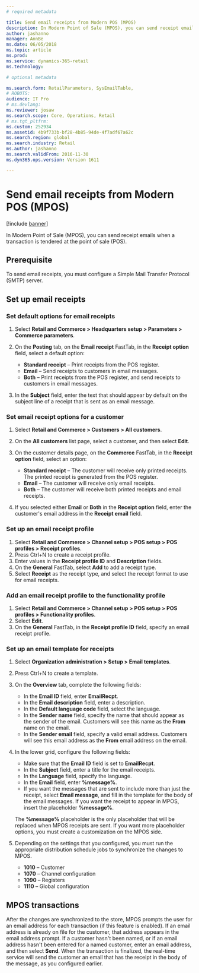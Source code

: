 ```yaml
---
# required metadata

title: Send email receipts from Modern POS (MPOS)
description: In Modern Point of Sale (MPOS), you can send receipt emails when a transaction is tendered at the point of sale (POS).  
author: jashanno
manager: AnnBe
ms.date: 06/05/2018
ms.topic: article
ms.prod: 
ms.service: dynamics-365-retail
ms.technology: 

# optional metadata

ms.search.form: RetailParameters, SysEmailTable,
# ROBOTS: 
audience: IT Pro
# ms.devlang: 
ms.reviewer: josaw
ms.search.scope: Core, Operations, Retail
# ms.tgt_pltfrm: 
ms.custom: 252934
ms.assetid: 4b9f733b-bf28-4b85-94de-4f7adf67a62c
ms.search.region: global
ms.search.industry: Retail
ms.author: jashanno
ms.search.validFrom: 2016-11-30
ms.dyn365.ops.version: Version 1611

---
```


# Send email receipts from Modern POS (MPOS)

[!include [banner](includes/banner.md)]

In Modern Point of Sale (MPOS), you can send receipt emails when a transaction is tendered at the point of sale (POS).

## Prerequisite

To send email receipts, you must configure a Simple Mail Transfer Protocol (SMTP) server.

## Set up email receipts

### Set default options for email receipts

1. Select **Retail and Commerce &gt; Headquarters setup &gt; Parameters &gt; Commerce parameters**.
2. On the **Posting** tab, on the **Email receipt** FastTab, in the **Receipt option** field, select a default option:

    - **Standard receipt** – Print receipts from the POS register.
    - **Email** – Send receipts to customers in email messages.
    - **Both** – Print receipts from the POS register, and send receipts to customers in email messages.

3. In the **Subject** field, enter the text that should appear by default on the subject line of a receipt that is sent as an email message.

### Set email receipt options for a customer

1. Select **Retail and Commerce &gt; Customers &gt; All customers**.
2. On the **All customers** list page, select a customer, and then select **Edit**.
3. On the customer details page, on the **Commerce** FastTab, in the **Receipt option** field, select an option:

    - **Standard receipt** – The customer will receive only printed receipts. The printed receipt is generated from the POS register.
    - **Email** – The customer will receive only email receipts.
    - **Both** – The customer will receive both printed receipts and email receipts.

4. If you selected either **Email** or **Both** in the **Receipt option** field, enter the customer's email address in the **Receipt email** field.

### Set up an email receipt profile

1. Select **Retail and Commerce &gt; Channel setup &gt; POS setup &gt; POS profiles &gt; Receipt profiles**.
2. Press Ctrl+N to create a receipt profile.
3. Enter values in the **Receipt profile ID** and **Description** fields.
4. On the **General** FastTab, select **Add** to add a receipt type.
5. Select **Receipt** as the receipt type, and select the receipt format to use for email receipts.

### Add an email receipt profile to the functionality profile

1. Select **Retail and Commerce &gt; Channel setup &gt; POS setup &gt; POS profiles &gt; Functionality profiles**.
2. Select **Edit**.
3. On the **General** FastTab, in the **Receipt profile ID** field, specify an email receipt profile.

### Set up an email template for receipts

1. Select **Organization administration &gt; Setup &gt; Email templates**.
2. Press Ctrl+N to create a template.
3. On the **Overview** tab, complete the following fields:

    - In the **Email ID** field, enter **EmailRecpt**.
    - In the **Email description** field, enter a description.
    - In the **Default language code** field, select the language.
    - In the **Sender name** field, specify the name that should appear as the sender of the email. Customers will see this name as the **From** name on the email.
    - In the **Sender email** field, specify a valid email address. Customers will see this email address as the **From** email address on the email.

4. In the lower grid, configure the following fields:

    - Make sure that the **Email ID** field is set to **EmailRecpt**.
    - In the **Subject** field, enter a title for the email receipts.
    - In the **Language** field, specify the language.
    - In the **Email** field, enter **%message%**.
    - If you want the messages that are sent to include more than just the receipt, select **Email message**, and fill in the template for the body of the email messages. If you want the receipt to appear in MPOS, insert the placeholder **%message%**.

    The **%message%** placeholder is the only placeholder that will be replaced when MPOS receipts are sent. If you want more placeholder options, you must create a customization on the MPOS side.

5. Depending on the settings that you configured, you must run the appropriate distribution schedule jobs to synchronize the changes to MPOS.

    - **1010** – Customer
    - **1070** – Channel configuration
    - **1090** – Registers
    - **1110** – Global configuration

## MPOS transactions

After the changes are synchronized to the store, MPOS prompts the user for an email address for each transaction (if this feature is enabled). If an email address is already on file for the customer, that address appears in the email address prompt. If a customer hasn't been named, or if an email address hasn't been entered for a named customer, enter an email address, and then select **Send**. When the transaction is finalized, the real-time service will send the customer an email that has the receipt in the body of the message, as you configured earlier.
